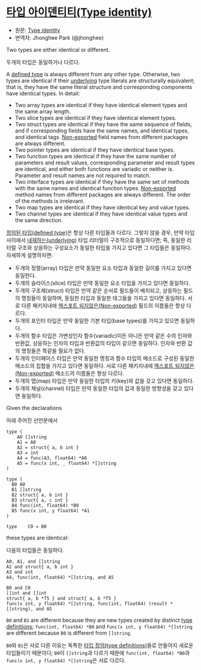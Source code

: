 # [타입 아이덴티티(Type identity)](#type-identity)

 * 원문: [Type identity](https://golang.org/ref/spec#Type_identity)
 * 번역자: Jhonghee Park (@jhonghee)

Two types are either identical or different.

두개의 타입은 동일하거나 다르다.

A <a href="#Type_definitions">defined type</a> is always different from any other type.
Otherwise, two types are identical if their <a href="#Types">underlying</a> type literals are
structurally equivalent; that is, they have the same literal structure and corresponding
components have identical types. In detail:

  * Two array types are identical if they have identical element types and the same array length.
  * Two slice types are identical if they have identical element types.
  * Two struct types are identical if they have the same sequence of fields, and if corresponding fields have the same names, and identical types, and identical tags. [Non-exported](/Declarations%20and%20scope/exported_identifiers.html) field names from different packages are always different.
  * Two pointer types are identical if they have identical base types.
  * Two function types are identical if they have the same number of parameters and result values, corresponding parameter and result types are identical, and either both functions are variadic or neither is. Parameter and result names are not required to match.
  * Two interface types are identical if they have the same set of methods with the same names and identical function types. [Non-exported](/Declarations%20and%20scope/exported_identifiers.html) method names from different packages are always different. The order of the methods is irrelevant.
  * Two map types are identical if they have identical key and value types.
  * Two channel types are identical if they have identical value types and the same direction.

[정의된 타입(defined type)](/Declarations%20and%20scope/type_declarations.html#type-definitions)은 항상 다른 타입들과 다르다. 그렇지 않을 경우, 만약 타입 사이에서 [내재하는(underlying)](/Types/) 타입 리터럴이 구조적으로 동일하다면; 즉, 동일한 리터럴 구조와 상응하는 구성요소가 동일한 타입을 가지고 있다면 그 타입들은 동일하다. 자세하게 설명하자면:

 * 두개의 정렬(array) 타입은 만약 동일한 요소 타입과 동일한 길이를 가지고 있다면 동일한다.
 * 두개의 슬라이스(slice) 타입은 만약 동일한 요소 타입을 가지고 있다면 동일하다.
 * 두개의 구조체(struct) 타입은 만약 같은 순서로 필드들이 배치되고, 상응하는 필드의 명칭들이 동일하며, 동일한 타입과 동일한 태그들을 가지고 있다면 동일하다. 서로 다른 패키지내에 [엑스포트 되지않은(Non-exported)](/Declarations%20and%20scope/exported_identifiers.html) 필드의 이름들은 항상 다르다.
 * 두개의 포인터 타입은 만약 동일한 기본 타입(base types)를 가지고 있으면 동일하다.
 * 두개의 함수 타입은 가변성인자 함수(variadic)이든 아니든 만약 같은 수의 인자와 반환값, 상응하는 인자의 타입과 반환값의 타입이 같으면 동일하다. 인자와 반환 값의 명칭들은 똑같을 필요가 없다.
 * 두개의 인터페이스 타입은 만약 동일한 명칭과 함수 타입의 메소드로 구성된 동일한 메소드의 집합을 가지고 있다면 동일하다. 서로 다른 패키지내에 [엑스포트 되지않은(Non-exported)](/Declarations%20and%20scope/exported_identifiers.html) 메소드의 이름들은 항상 다르다.
 * 두개의 맵(map) 타입은 만약 동일한 타입의 키(key)와 값을 갖고 있다면 동일하다.
 * 두개의 채널(channel) 타입은 만약 동일한 타입의 값과 동일한 방향성을 갖고 있다면 동일하다.

Given the declarations

아래 주어진 선언문에서

```
type (
	A0 []string
	A1 = A0
	A2 = struct{ a, b int }
	A3 = int
	A4 = func(A3, float64) *A0
	A5 = func(x int, _ float64) *[]string
)

type (
  B0 A0
  B1 []string
  B2 struct{ a, b int }
  B3 struct{ a, c int }
  B4 func(int, float64) *B0
  B5 func(x int, y float64) *A1
)

type	C0 = B0
```

these types are identical:

다음의 타입들은 동일하다.

```
A0, A1, and []string
A2 and struct{ a, b int }
A3 and int
A4, func(int, float64) *[]string, and A5

B0 and C0
[]int and []int
struct{ a, b *T5 } and struct{ a, b *T5 }
func(x int, y float64) *[]string, func(int, float64) (result *[]string), and A5
```

`B0` and `B1` are different because they are new types created by distinct <a href="#Type_definitions">type definitions</a>; `func(int, float64) *B0` and `func(x int, y float64) *[]string` are different because `B0` is different from `[]string`.

`B0`와 `B1`은 서로 다른 이유는 독특한 [타입 정의(type definitions)](/Declarations%20and%20scope/type_declarations.html#type-definitions)들로 만들어지 새로운 타입들이기 때문이다; `B0`이 `[]string`과 다르기 때문에 `func(int, float64) *B0`과 `func(x int, y float64) *[]string`은 서로 다르다.